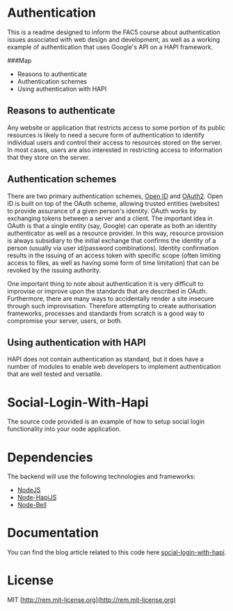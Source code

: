 # Authentication
This is a readme designed to inform the FAC5 course about authentication issues associated with web design and development, as well as a working example of authentication that uses Google's API on a HAPI framework.

###Map

  - Reasons to authenticate
  - Authentication schemes
  - Using authentication with HAPI
  
## Reasons to authenticate
Any website or application that restricts access to some portion of its public resources is likely to need a secure form of authentication to identify individual users and control their access to resources stored on the server. In most cases, users are also interested in restricting access to information that they store on the server.

## Authentication schemes
There are two primary authentication schemes, [Open ID](https://en.wikipedia.org/wiki/OpenID) and [OAuth2](https://en.wikipedia.org/wiki/OAuth). Open ID is built on top of the OAuth scheme, allowing trusted entities (websites) to provide assurance of a given person's identity. OAuth works by exchanging tokens between a server and a client. The important idea in OAuth is that a single entity (say, Google) can operate as both an identity authenticator as well as a resource provider. In this way, resource provision is always subsidiary to the initial exchange that confirms the identity of a person (usually via user id/password combinations). Identity confirmation results in the issuing of an access token with specific scope (often limiting access to files, as well as having some form of time limitation) that can be revoked by the issuing authority.

One important thing to note about authentication it is very difficult to improvise or improve upon the standards that are described in OAuth. Furthermore, there are many ways to accidentally render a site insecure through such improvisation. Therefore attempting to create authorisation frameworks, processes and standards from scratch is a good way to compromise your server, users, or both. 

## Using authentication with HAPI

HAPI does not contain authentication as standard, but it does have a number of modules to enable web developers to implement authentication that are well tested and versatile. 

# Social-Login-With-Hapi
The source code provided is an example of how to setup social login functionality into your node application. 

# Dependencies
The backend will use the following technologies and frameworks:

  - [NodeJS](http://nodejs.org/)
  - [Node-HapiJS](https://github.com/hapijs/hapi)
  - [Node-Bell](https://github.com/hapijs/bell)

# Documentation
You can find the blog article related to this code here [social-login-with-hapi](http://blog.itproven.com/technology/nodejs/social-login-with-hapi/).



License
=========
MIT [http://rem.mit-license.org](http://rem.mit-license.org)